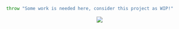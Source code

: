 ```Nix
throw "Some work is needed here, consider this project as WIP!"
```
<p align=center><img src=https://github.com/user-attachments/assets/fd9afcc9-230b-4f14-838b-367ae49c7197></p>
